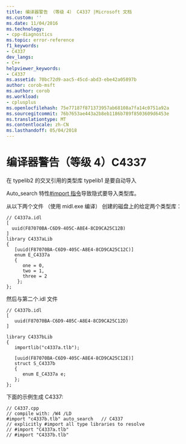 ```yaml
---
title: 编译器警告 （等级 4） C4337 |Microsoft 文档
ms.custom: ''
ms.date: 11/04/2016
ms.technology:
- cpp-diagnostics
ms.topic: error-reference
f1_keywords:
- C4337
dev_langs:
- C++
helpviewer_keywords:
- C4337
ms.assetid: 70bc72d9-aac5-45cd-abd3-ebe42a05897b
author: corob-msft
ms.author: corob
ms.workload:
- cplusplus
ms.openlocfilehash: 75e77187f871373957ab68108a7fa14c0751a92a
ms.sourcegitcommit: 76b7653ae443a2b8eb1186b789f8503609d6453e
ms.translationtype: MT
ms.contentlocale: zh-CN
ms.lasthandoff: 05/04/2018
---
```

# <a name="compiler-warning-level-4-c4337"></a>编译器警告（等级 4）C4337
在 typelib2 的交叉引用的类型库 typelib1 是要自动导入  
  
 Auto_search 特性[#import 指令](../../preprocessor/hash-import-directive-cpp.md)导致隐式要导入类型库。  
  
 从以下两个文件 （使用 midl.exe 编译） 创建的磁盘上的给定两个类型库：  
  
```  
// C4337a.idl  
[  
  uuid(F87070BA-C6D9-405C-A8E4-8CD9CA25C12B)  
]  
library C4337aLib  
{  
   [uuid(F87070BA-C6D9-405C-A8E4-8CD9CA25C12C)]  
   enum E_C4337a  
   {  
      one = 0,  
      two = 1,  
      three = 2  
    };  
};  
```  
  
 然后与第二个.idl 文件  
  
```  
// C4337b.idl  
[  
   uuid(F87070BA-C6D9-405C-A8E4-8CD9CA25C12D)  
]  
  
library C4337bLib  
{  
   importlib("c4337a.tlb");  
  
   [uuid(F87070BA-C6D9-405C-A8E4-8CD9CA25C12E)]  
   struct S_C4337b  
   {  
      enum E_C4337a e;  
   };  
};  
```  
  
 下面的示例生成 C4337:  
  
```  
// C4337.cpp  
// compile with: /W4 /LD  
#import "c4337b.tlb" auto_search   // C4337  
// explicitly #import all type libraries to resolve  
// #import "C4337a.tlb"  
// #import "C4337b.tlb"  
```